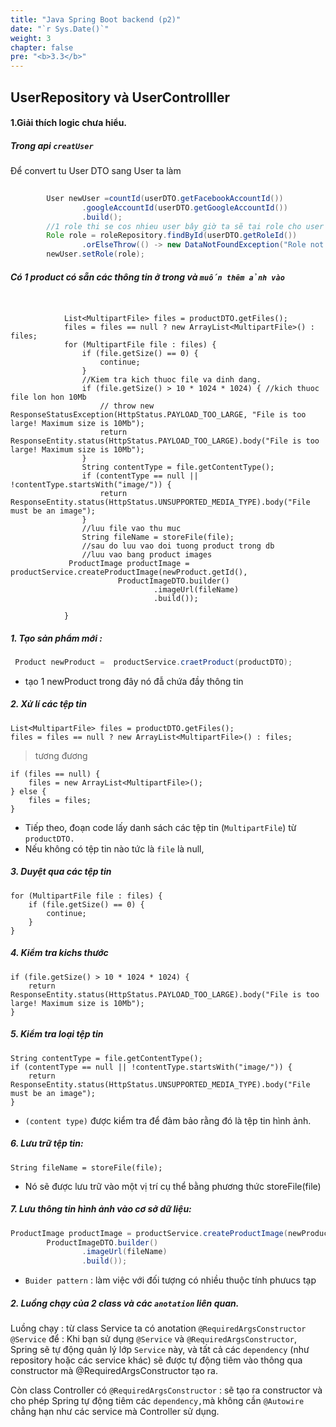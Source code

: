 ```yaml
---
title: "Java Spring Boot backend (p2)"
date: "`r Sys.Date()`"
weight: 3
chapter: false
pre: "<b>3.3</b>"
---
```


## UserRepository và UserControlller 
#### 1.Giải thích logic chưa hiểu. 
##### Trong api `creatUser`
Để convert tu User DTO sang User ta làm 
```java
       
        User newUser =countId(userDTO.getFacebookAccountId())
                .googleAccountId(userDTO.getGoogleAccountId())
                .build();
        //1 role thi se cos nhieu user bây giờ ta sẽ tại role cho user
        Role role = roleRepository.findById(userDTO.getRoleId())
                .orElseThrow(() -> new DataNotFoundException("Role not found: " + userDTO.getRoleId()));
        newUser.setRole(role);
```

##### Có 1 product có sẵn các thông tin ở trong và `muốn thêm ảnh vào`
```shell 
  

            List<MultipartFile> files = productDTO.getFiles();
            files = files == null ? new ArrayList<MultipartFile>() : files;
            for (MultipartFile file : files) {
                if (file.getSize() == 0) {
                    continue;
                }
                //Kiem tra kich thuoc file va dinh dang.
                if (file.getSize() > 10 * 1024 * 1024) { //kich thuoc file lon hon 10Mb
                    // throw new ResponseStatusException(HttpStatus.PAYLOAD_TOO_LARGE, "File is too large! Maximum size is 10Mb");
                    return ResponseEntity.status(HttpStatus.PAYLOAD_TOO_LARGE).body("File is too large! Maximum size is 10Mb");
                }
                String contentType = file.getContentType();
                if (contentType == null || !contentType.startsWith("image/")) {
                    return ResponseEntity.status(HttpStatus.UNSUPPORTED_MEDIA_TYPE).body("File must be an image");
                }
                //luu file vao thu muc
                String fileName = storeFile(file);
                //sau do luu vao doi tuong product trong db
                //luu vao bang product images
             ProductImage productImage = productService.createProductImage(newProduct.getId(),
                        ProductImageDTO.builder()
                                .imageUrl(fileName)
                                .build());

            }
```
##### 1. Tạo sản phẩm mới : 
```java
 Product newProduct =  productService.craetProduct(productDTO);
```
- tạo 1 newProduct trong đây nó đẫ chứa đầy thông tin 
##### 2. Xử lí các tệp tin 
```shell
List<MultipartFile> files = productDTO.getFiles();
files = files == null ? new ArrayList<MultipartFile>() : files;
```
> tương đương 
```shell 
if (files == null) {
    files = new ArrayList<MultipartFile>();
} else {
    files = files;
}

```
- Tiếp theo, đoạn code lấy danh sách các tệp tin (`MultipartFile`) từ `productDTO.`
- Nếu không có tệp tin nào tức là `file` là null, 

##### 3. Duyệt qua các tệp tin 
```shell
for (MultipartFile file : files) {
    if (file.getSize() == 0) {
        continue;
    }
}
```

##### 4. Kiểm tra kichs thước 
```shell
if (file.getSize() > 10 * 1024 * 1024) {
    return ResponseEntity.status(HttpStatus.PAYLOAD_TOO_LARGE).body("File is too large! Maximum size is 10Mb");
}

```
##### 5. Kiểm tra loại tệp tin 
```shell 
String contentType = file.getContentType();
if (contentType == null || !contentType.startsWith("image/")) {
    return ResponseEntity.status(HttpStatus.UNSUPPORTED_MEDIA_TYPE).body("File must be an image");
}
```
- `(content type)` được kiểm tra để đảm bảo rằng đó là tệp tin hình ảnh.

##### 6. Lưu trữ tệp tin:
```shell 
String fileName = storeFile(file);
```
-  Nó sẽ được lưu trữ vào một vị trí cụ thể bằng phương thức storeFile(file)
##### 7. Lưu thông tin hình ảnh vào cơ sở dữ liệu: 
```java
ProductImage productImage = productService.createProductImage(newProduct.getId(),
        ProductImageDTO.builder()
                .imageUrl(fileName)
                .build());
```
- `Buider pattern` : làm việc với đối tượng có nhiều thuộc tính phưucs tạp 




##### 2. Luồng chạy của 2 class và các `anotation` liên quan.
Luồng chạy : từ class Service ta có anotation `@RequiredArgsConstructor` `@Service` để : Khi bạn sử dụng `@Service` và `@RequiredArgsConstructor`, Spring sẽ tự động quản lý lớp `Service` này, và tất cả các `dependency` (như repository hoặc các service khác) sẽ được tự động tiêm vào thông qua constructor mà @RequiredArgsConstructor tạo ra.

Còn class Controller có `@RequiredArgsConstructor` : sẽ tạo ra constructor và cho phép Spring tự động tiêm các `dependency,`mà không cần `@Autowire` chẳng hạn như các service mà Controller sử dụng.


